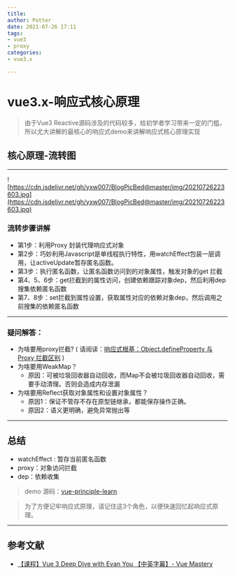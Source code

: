 ```yaml
---
title: 
author: Potter
date: 2021-07-26 17:11
tags: 
- vue3
- proxy
categories: 
- vue3.x

---
```


# vue3.x-响应式核心原理

> 由于Vue3 Reactive源码涉及的代码较多，给初学者学习带来一定的门槛，所以尤大讲解的最核心的响应式demo来讲解响应式核心原理实现
> 

## 核心原理-流转图

---

![https://cdn.jsdelivr.net/gh/yxw007/BlogPicBed@master/img/20210726223603.jpg](https://cdn.jsdelivr.net/gh/yxw007/BlogPicBed@master/img/20210726223603.jpg)

### 流转步骤讲解

- 第1步：利用Proxy 封装代理响应式对象
- 第2步：巧妙利用Javascript是单线程执行特性，用watchEffect包装一层调用，让activeUpdate暂存匿名函数。
- 第3步：执行匿名函数，让匿名函数访问到的对象属性，触发对象的get 拦截
- 第4、5、6步：get拦截到的属性访问，创建依赖跟踪对象dep，然后利用dep搜集依赖匿名函数
- 第7、8步：set拦截到属性设置，获取属性对应的依赖对象dep，然后调用之前搜集的依赖匿名函数

---

### 疑问解答：

- 为啥要用proxy拦截? ( 请阅读：[响应式根基：Object.defineProperty 与 Proxy 拦截区别](https://yanxuewen.cn/2021/07/17/principle-learn-01/) )
- 为啥要用WeakMap？
    - 原因：可被垃圾回收器自动回收，而Map不会被垃圾回收器自动回收，需要手动清理。否则会造成内存泄漏
- 为啥要用Reflect获取对象属性和设置对象属性？
    - 原因1：保证不管存不存在原型链继承，都能保存操作正确。
    - 原因2：语义更明确，避免异常抛出等

---

## 总结

- watchEffect : 暂存当前匿名函数
- proxy：对象访问拦截
- dep：依赖收集

> demo 源码：[vue-principle-learn](https://github.com/yxw007/vue-principle-learn/blob/master/vue-3-min/reactivity/reactivity.html)
> 

> 为了方便记牢响应式原理，请记住这3个角色，以便快速回忆起响应式原理。
> 

---

## 参考文献

- [【课程】Vue 3 Deep Dive with Evan You 【中英字幕】- Vue Mastery](https://www.bilibili.com/video/BV1rC4y187Vw)
